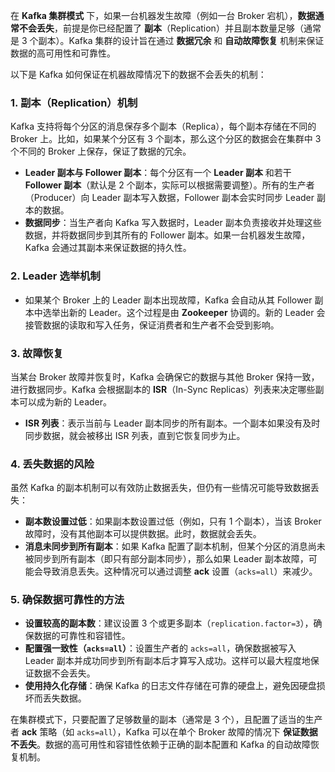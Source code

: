 在 **Kafka 集群模式** 下，如果一台机器发生故障（例如一台 Broker 宕机），**数据通常不会丢失**，前提是你已经配置了 **副本**（Replication）并且副本数量足够（通常是 3 个副本）。Kafka 集群的设计旨在通过 **数据冗余** 和 **自动故障恢复** 机制来保证数据的高可用性和可靠性。

以下是 Kafka 如何保证在机器故障情况下的数据不会丢失的机制：

### 1. **副本（Replication）机制**

Kafka 支持将每个分区的消息保存多个副本（Replica），每个副本存储在不同的 Broker 上。比如，如果某个分区有 3 个副本，那么这个分区的数据会在集群中 3 个不同的 Broker 上保存，保证了数据的冗余。

- **Leader 副本与 Follower 副本**：每个分区有一个 **Leader 副本** 和若干 **Follower 副本**（默认是 2 个副本，实际可以根据需要调整）。所有的生产者（Producer）向 Leader 副本写入数据，Follower 副本会实时同步 Leader 副本的数据。
- **数据同步**：当生产者向 Kafka 写入数据时，Leader 副本负责接收并处理这些数据，并将数据同步到其所有的 Follower 副本。如果一台机器发生故障，Kafka 会通过其副本来保证数据的持久性。

### 2. **Leader 选举机制**

- 如果某个 Broker 上的 Leader 副本出现故障，Kafka 会自动从其 Follower 副本中选举出新的 Leader。这个过程是由 **Zookeeper** 协调的。新的 Leader 会接管数据的读取和写入任务，保证消费者和生产者不会受到影响。

### 3. **故障恢复**

当某台 Broker 故障并恢复时，Kafka 会确保它的数据与其他 Broker 保持一致，进行数据同步。Kafka 会根据副本的 **ISR**（In-Sync Replicas）列表来决定哪些副本可以成为新的 Leader。

- **ISR 列表**：表示当前与 Leader 副本同步的所有副本。一个副本如果没有及时同步数据，就会被移出 ISR 列表，直到它恢复同步为止。

### 4. **丢失数据的风险**

虽然 Kafka 的副本机制可以有效防止数据丢失，但仍有一些情况可能导致数据丢失：

- **副本数设置过低**：如果副本数设置过低（例如，只有 1 个副本），当该 Broker 故障时，没有其他副本可以提供数据。此时，数据就会丢失。
- **消息未同步到所有副本**：如果 Kafka 配置了副本机制，但某个分区的消息尚未被同步到所有副本（即只有部分副本同步），那么如果 Leader 副本故障，可能会导致消息丢失。这种情况可以通过调整 **ack** 设置（`acks=all`）来减少。

### 5. **确保数据可靠性的方法**

- **设置较高的副本数**：建议设置 3 个或更多副本（`replication.factor=3`），确保数据的可靠性和容错性。
- **配置强一致性（`acks=all`）**：设置生产者的 `acks=all`，确保数据被写入 Leader 副本并成功同步到所有副本后才算写入成功。这样可以最大程度地保证数据不会丢失。
- **使用持久化存储**：确保 Kafka 的日志文件存储在可靠的硬盘上，避免因硬盘损坏而丢失数据。



在集群模式下，只要配置了足够数量的副本（通常是 3 个），且配置了适当的生产者 **ack** 策略（如 `acks=all`），Kafka 可以在单个 Broker 故障的情况下 **保证数据不丢失**。数据的高可用性和容错性依赖于正确的副本配置和 Kafka 的自动故障恢复机制。